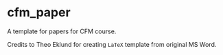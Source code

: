 # cfm_paper
A template for papers for CFM course.

Credits to Theo Eklund for creating `LaTeX` template from original MS Word.
